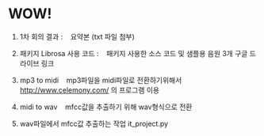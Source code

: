 # WOW!

1. 1차 회의 결과 :
    요약본 (txt 파일 첨부)

2. 패키지 Librosa 사용 코드 :
    패키지 사용한 소스 코드 및 샘플용 음원 3개 구글 드라이브 링크

3. mp3 to midi
    mp3파일을 midi파일로 전환하기위해서 http://www.celemony.com/ 의 프로그램 이용

4. midi to wav
    mfcc값을 추출하기 위해 wav형식으로 전환

5. wav파일에서 mfcc값 추출하는 작업
    it_project.py
